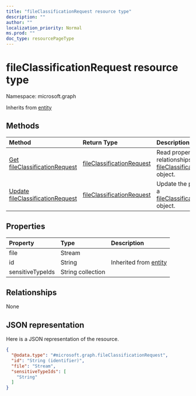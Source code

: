 ```yaml
---
title: "fileClassificationRequest resource type"
description: ""
author: ""
localization_priority: Normal
ms.prod: ""
doc_type: resourcePageType
---
```


# fileClassificationRequest resource type


Namespace: microsoft.graph




Inherits from [entity](../resources/entity.md)

## Methods
|Method|Return Type|Description|
|:---|:---|:---|
|[Get fileClassificationRequest](../api/fileclassificationrequest-get.md)|[fileClassificationRequest](../resources/fileclassificationrequest.md)|Read properties and relationships of the [fileClassificationRequest](../resources/fileclassificationrequest.md) object.|
|[Update fileClassificationRequest](../api/fileclassificationrequest-update.md)|[fileClassificationRequest](../resources/fileclassificationrequest.md)|Update the properties of a [fileClassificationRequest](../resources/fileclassificationrequest.md) object.|

## Properties
|Property|Type|Description|
|:---|:---|:---|
|file|Stream||
|id|String| Inherited from [entity](../resources/entity.md)|
|sensitiveTypeIds|String collection||

## Relationships
None

## JSON representation
Here is a JSON representation of the resource.
<!-- {
  "blockType": "resource",
  "keyProperty": "id",
  "@odata.type": "microsoft.graph.fileClassificationRequest",
  "baseType": "microsoft.graph.entity",
  "openType": false
}
-->
``` json
{
  "@odata.type": "#microsoft.graph.fileClassificationRequest",
  "id": "String (identifier)",
  "file": "Stream",
  "sensitiveTypeIds": [
    "String"
  ]
}
```

